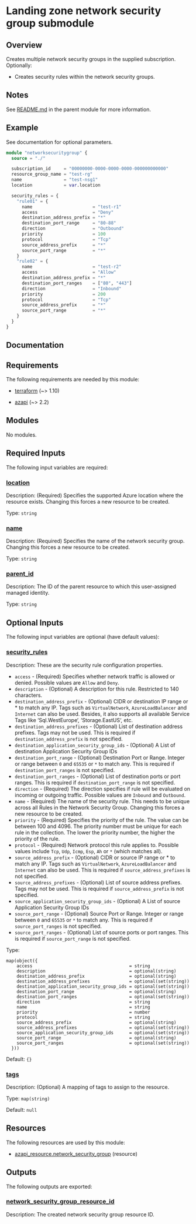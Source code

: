<!-- BEGIN_TF_DOCS -->
# Landing zone network security group submodule

## Overview

Creates multiple network security groups in the supplied subscription.
Optionally:

- Creates security rules within the network security groups.

## Notes

See [README.md](https://github.com/Azure/terraform-azurerm-lz-vending#readme) in the parent module for more information.

## Example

See documentation for optional parameters.

```terraform
module "networksecuritygroup" {
  source = "./"

  subscription_id     = "00000000-0000-0000-0000-000000000000"
  resource_group_name = "test-rg"
  name                = "test-nsg1"
  location            = var.location

  security_rules = {
    "rule01" = {
      name                       = "test-r1"
      access                     = "Deny"
      destination_address_prefix = "*"
      destination_port_range     = "80-88"
      direction                  = "Outbound"
      priority                   = 100
      protocol                   = "Tcp"
      source_address_prefix      = "*"
      source_port_range          = "*"
    }
    "rule02" = {
      name                       = "test-r2"
      access                     = "Allow"
      destination_address_prefix = "*"
      destination_port_ranges    = ["80", "443"]
      direction                  = "Inbound"
      priority                   = 200
      protocol                   = "Tcp"
      source_address_prefix      = "*"
      source_port_range          = "*"
    }
  }
}
```

## Documentation
<!-- markdownlint-disable MD033 -->

## Requirements

The following requirements are needed by this module:

- <a name="requirement_terraform"></a> [terraform](#requirement\_terraform) (~> 1.10)

- <a name="requirement_azapi"></a> [azapi](#requirement\_azapi) (~> 2.2)

## Modules

No modules.

<!-- markdownlint-disable MD013 -->
<!-- markdownlint-disable MD024 -->
## Required Inputs

The following input variables are required:

### <a name="input_location"></a> [location](#input\_location)

Description: (Required) Specifies the supported Azure location where the resource exists. Changing this forces a new resource to be created.

Type: `string`

### <a name="input_name"></a> [name](#input\_name)

Description: (Required) Specifies the name of the network security group. Changing this forces a new resource to be created.

Type: `string`

### <a name="input_parent_id"></a> [parent\_id](#input\_parent\_id)

Description: The ID of the parent resource to which this user-assigned managed identity.

Type: `string`

## Optional Inputs

The following input variables are optional (have default values):

### <a name="input_security_rules"></a> [security\_rules](#input\_security\_rules)

Description: These are the security rule configuration properties.
- `access` - (Required) Specifies whether network traffic is allowed or denied. Possible values are `Allow` and `Deny`.
- `description` - (Optional) A description for this rule. Restricted to 140 characters.
- `destination_address_prefix` - (Optional) CIDR or destination IP range or * to match any IP. Tags such as `VirtualNetwork`, `AzureLoadBalancer` and `Internet` can also be used. Besides, it also supports all available Service Tags like ‘Sql.WestEurope‘, ‘Storage.EastUS‘, etc.
- `destination_address_prefixes` - (Optional) List of destination address prefixes. Tags may not be used. This is required if `destination_address_prefix` is not specified.
- `destination_application_security_group_ids` - (Optional) A List of destination Application Security Group IDs
- `destination_port_range` - (Optional) Destination Port or Range. Integer or range between `0` and `65535` or `*` to match any. This is required if `destination_port_ranges` is not specified.
- `destination_port_ranges` - (Optional) List of destination ports or port ranges. This is required if `destination_port_range` is not specified.
- `direction` - (Required) The direction specifies if rule will be evaluated on incoming or outgoing traffic. Possible values are `Inbound` and `Outbound`.
- `name` - (Required) The name of the security rule. This needs to be unique across all Rules in the Network Security Group. Changing this forces a new resource to be created.
- `priority` - (Required) Specifies the priority of the rule. The value can be between 100 and 4096. The priority number must be unique for each rule in the collection. The lower the priority number, the higher the priority of the rule.
- `protocol` - (Required) Network protocol this rule applies to. Possible values include `Tcp`, `Udp`, `Icmp`, `Esp`, `Ah` or `*` (which matches all).
- `source_address_prefix` - (Optional) CIDR or source IP range or * to match any IP. Tags such as `VirtualNetwork`, `AzureLoadBalancer` and `Internet` can also be used. This is required if `source_address_prefixes` is not specified.
- `source_address_prefixes` - (Optional) List of source address prefixes. Tags may not be used. This is required if `source_address_prefix` is not specified.
- `source_application_security_group_ids` - (Optional) A List of source Application Security Group IDs
- `source_port_range` - (Optional) Source Port or Range. Integer or range between `0` and `65535` or `*` to match any. This is required if `source_port_ranges` is not specified.
- `source_port_ranges` - (Optional) List of source ports or port ranges. This is required if `source_port_range` is not specified.

Type:

```hcl
map(object({
    access                                     = string
    description                                = optional(string)
    destination_address_prefix                 = optional(string)
    destination_address_prefixes               = optional(set(string))
    destination_application_security_group_ids = optional(set(string))
    destination_port_range                     = optional(string)
    destination_port_ranges                    = optional(set(string))
    direction                                  = string
    name                                       = string
    priority                                   = number
    protocol                                   = string
    source_address_prefix                      = optional(string)
    source_address_prefixes                    = optional(set(string))
    source_application_security_group_ids      = optional(set(string))
    source_port_range                          = optional(string)
    source_port_ranges                         = optional(set(string))
  }))
```

Default: `{}`

### <a name="input_tags"></a> [tags](#input\_tags)

Description: (Optional) A mapping of tags to assign to the resource.

Type: `map(string)`

Default: `null`

## Resources

The following resources are used by this module:

- [azapi_resource.network_security_group](https://registry.terraform.io/providers/Azure/azapi/latest/docs/resources/resource) (resource)

## Outputs

The following outputs are exported:

### <a name="output_network_security_group_resource_id"></a> [network\_security\_group\_resource\_id](#output\_network\_security\_group\_resource\_id)

Description: The created network security group resource ID.

<!-- markdownlint-enable -->
<!-- END_TF_DOCS -->